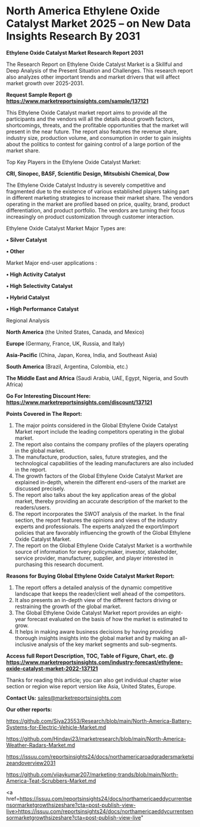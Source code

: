 # North America Ethylene Oxide Catalyst Market 2025 – on New Data Insights Research By 2031

<strong>Ethylene Oxide Catalyst Market Research Report 2031</strong>

The Research Report on Ethylene Oxide Catalyst Market is a Skillful and Deep Analysis of the Present Situation and Challenges. This research report also analyzes other important trends and market drivers that will affect market growth over 2025-2031.

<strong>Request Sample Report @ <a href=https://www.marketreportsinsights.com/sample/137121>https://www.marketreportsinsights.com/sample/137121</a></strong>

This Ethylene Oxide Catalyst market report aims to provide all the participants and the vendors will all the details about growth factors, shortcomings, threats, and the profitable opportunities that the market will present in the near future. The report also features the revenue share, industry size, production volume, and consumption in order to gain insights about the politics to contest for gaining control of a large portion of the market share.

Top Key Players in the Ethylene Oxide Catalyst Market:

<strong>CRI, Sinopec, BASF, Scientific Design, Mitsubishi Chemical, Dow</strong>

The Ethylene Oxide Catalyst Industry is severely competitive and fragmented due to the existence of various established players taking part in different marketing strategies to increase their market share. The vendors operating in the market are profiled based on price, quality, brand, product differentiation, and product portfolio. The vendors are turning their focus increasingly on product customization through customer interaction.

Ethylene Oxide Catalyst Market Major Types are:

<strong>• Silver Catalyst

• Other</strong>

Market Major end-user applications :

<strong>• High Activity Catalyst

• High Selectivity Catalyst

• Hybrid Catalyst

• High Performance Catalyst</strong>

Regional Analysis

</u><strong><b>North America</b></strong> (the United States, Canada, and Mexico)

<strong><b>Europe </b></strong>(Germany, France, UK, Russia, and Italy)

<strong><b>Asia-Pacific</b></strong> (China, Japan, Korea, India, and Southeast Asia)

<strong><b>South America</b></strong> (Brazil, Argentina, Colombia, etc.)

<strong><b>The Middle East and Africa</b></strong> (Saudi Arabia, UAE, Egypt, Nigeria, and South Africa)

<strong>Go For Interesting Discount Here: <a href=https://www.marketreportsinsights.com/discount/137121>https://www.marketreportsinsights.com/discount/137121</a></strong>

<strong>Points Covered in The Report:</strong>
<ol>
  <li>The major points considered in the Global Ethylene Oxide Catalyst Market report include the leading competitors operating in the global market.</li>
  <li>The report also contains the company profiles of the players operating in the global market.</li>
  <li>The manufacture, production, sales, future strategies, and the technological capabilities of the leading manufacturers are also included in the report.</li>
  <li>The growth factors of the Global Ethylene Oxide Catalyst Market are explained in-depth, wherein the different end-users of the market are discussed precisely.</li>
  <li>The report also talks about the key application areas of the global market, thereby providing an accurate description of the market to the readers/users.</li>
  <li>The report incorporates the SWOT analysis of the market. In the final section, the report features the opinions and views of the industry experts and professionals. The experts analyzed the export/import policies that are favorably influencing the growth of the Global Ethylene Oxide Catalyst Market.</li>
  <li>The report on the Global Ethylene Oxide Catalyst Market is a worthwhile source of information for every policymaker, investor, stakeholder, service provider, manufacturer, supplier, and player interested in purchasing this research document.</li>
</ol>
<strong>Reasons for Buying Global Ethylene Oxide Catalyst Market Report:</strong>

<ol>
  <li>The report offers a detailed analysis of the dynamic competitive landscape that keeps the reader/client well ahead of the competitors.</li>
  <li>It also presents an in-depth view of the different factors driving or restraining the growth of the global market.</li>
  <li>The Global Ethylene Oxide Catalyst Market report provides an eight-year forecast evaluated on the basis of how the market is estimated to grow.</li>
  <li>It helps in making aware business decisions by having providing thorough insights insights into the global market and by making an all-inclusive analysis of the key market segments and sub-segments.</li>
</ol>
<strong>Access full Report Description, TOC, Table of Figure, Chart, etc. @ <a href=https://www.marketreportsinsights.com/industry-forecast/ethylene-oxide-catalyst-market-2022-137121>https://www.marketreportsinsights.com/industry-forecast/ethylene-oxide-catalyst-market-2022-137121</a></strong>


Thanks for reading this article; you can also get individual chapter wise section or region wise report version like Asia, United States, Europe.

<strong>Contact Us:</strong>
sales@marketreportsinsights.com

<strong>Our other reports:</strong>

<a href=https://github.com/Siya23553/Research/blob/main/North-America-Battery-Systems-for-Electric-Vehicle-Market.md>https://github.com/Siya23553/Research/blob/main/North-America-Battery-Systems-for-Electric-Vehicle-Market.md</a>

<a href=https://github.com/Hindavi23/marketresearch/blob/main/North-America-Weather-Radars-Market.md>https://github.com/Hindavi23/marketresearch/blob/main/North-America-Weather-Radars-Market.md</a>

<a href=https://issuu.com/reportsinsights24/docs/northamericaroadgradersmarketsizeandoverview2031>https://issuu.com/reportsinsights24/docs/northamericaroadgradersmarketsizeandoverview2031</a>

<a href=https://github.com/vijaykumar207/marketing-trands/blob/main/North-America-Teat-Scrubbers-Market.md>https://github.com/vijaykumar207/marketing-trands/blob/main/North-America-Teat-Scrubbers-Market.md</a>

<a href=https://issuu.com/reportsinsights24/docs/northamericaeddycurrentsensormarketgrowthsizeshare?cta=post-publish-view-live>https://issuu.com/reportsinsights24/docs/northamericaeddycurrentsensormarketgrowthsizeshare?cta=post-publish-view-live</a>"

